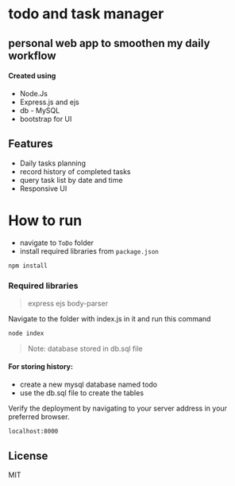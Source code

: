 # todo and task manager
## personal web app to smoothen my daily workflow
#### Created using
-  Node.Js
- Express.js and ejs
- db - MySQL
- bootstrap for UI

## Features

- Daily tasks planning
- record history of completed tasks 
- query task list by date and time
- Responsive UI

# How to run
- navigate to `ToDo` folder
- install required libraries from `package.json`
```sh
npm install
```
### Required libraries

>express
>ejs
>body-parser

Navigate to the folder with index.js in it and run this command

```sh
node index
```

> Note: database stored in db.sql file

#### For storing history:
- create a new mysql database named todo
- use the db.sql file to create the tables


Verify the deployment by navigating to your server address in
your preferred browser.

```sh
localhost:8000
```

## License

MIT



